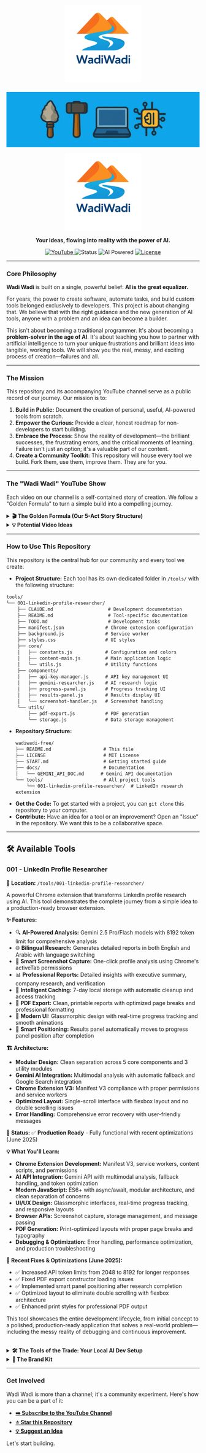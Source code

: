 <h1 align="center">
  <img src=".github/assets/wadiwadi-logo.jpg" alt="Wadi Wadi Logo" width="200">
</h1>
<p align="center">
  <a href="https://www.youtube.com/@wadiwadi_ai" target="_blank">
    <img src=".github/assets/wadiwadi-banner.jpg" alt="Wadi Wadi Project Banner">
  </a>
</p>

<p align="center">
  <img src=".github/assets/wadiwadi-logo.jpg" alt="Wadi Wadi Logo" width="200">
</p>

<p align="center">
  <strong>Your ideas, flowing into reality with the power of AI.</strong>
</p>

<p align="center">
    <a href="https://www.youtube.com/@wadiwadi_ai">
        <img src="https://img.shields.io/badge/YouTube-%40wadiwadi__ai-f97316?style=for-the-badge&logo=youtube&logoColor=white&color=f97316" alt="YouTube">
    </a>
    <img src="https://img.shields.io/badge/Status-Building_in_Public-0ea5e9?style=for-the-badge" alt="Status">
    <img src="https://img.shields.io/badge/Tools-AI_Powered-0ea5e9?style=for-the-badge" alt="AI Powered">
    <a href="LICENSE">
        <img src="https://img.shields.io/badge/License-MIT-f97316?style=for-the-badge" alt="License">
    </a>
</p>

---

### Core Philosophy

**Wadi Wadi** is built on a single, powerful belief: **AI is the great equalizer.**

For years, the power to create software, automate tasks, and build custom tools belonged exclusively to developers. This project is about changing that. We believe that with the right guidance and the new generation of AI tools, anyone with a problem and an idea can become a builder.

This isn't about becoming a traditional programmer. It's about becoming a **problem-solver in the age of AI**. It's about teaching you how to partner with artificial intelligence to turn your unique frustrations and brilliant ideas into tangible, working tools. We will show you the real, messy, and exciting process of creation—failures and all.

---

### The Mission

This repository and its accompanying YouTube channel serve as a public record of our journey. Our mission is to:

1.  **Build in Public:** Document the creation of personal, useful, AI-powered tools from scratch.
2.  **Empower the Curious:** Provide a clear, honest roadmap for non-developers to start building.
3.  **Embrace the Process:** Show the reality of development—the brilliant successes, the frustrating errors, and the critical moments of learning. Failure isn't just an option; it's a valuable part of our content.
4.  **Create a Community Toolkit:** This repository will house every tool we build. Fork them, use them, improve them. They are for you.

---

### The "Wadi Wadi" YouTube Show

Each video on our channel is a self-contained story of creation. We follow a "Golden Formula" to turn a simple build into a compelling journey.

<details>
<summary><strong>🎬 The Golden Formula (Our 5-Act Story Structure)</strong></summary>
<br>

1.  **The Human Problem (The Hook):** We start not with tech, but with a relatable human frustration. *"I have 50 browser tabs open and I can't find anything."*
2.  **The "What If?" Question (The Premise):** We frame the goal as an empowering question. *"What if an AI could read all my tabs and give me a one-sentence summary of each?"*
3.  **The Build (The "Messy Middle"):** The heart of the show. A fast-paced look at the real process—prompting the AI, pasting code, hitting errors, debugging with the AI's help, and the "aha!" moments.
4.  **The Reveal & Demo (The Climax):** The moment of truth. We run the final tool. Does it work? We show the result in a clean, satisfying way. If it failed, we analyze exactly why.
5.  **The Empowerment Takeaway (The "So What?"):** We connect it back to you. The code is in this repository. The skill is within your reach. **What problem will *you* solve?**

</details>

<details>
<summary><strong>💡 Potential Video Ideas</strong></summary>
<br>

*   **Productivity & Automation:**
    *   **AI Email Triage:** I built an AI to read my emails and tell me what's actually important.
    *   **The Subscription Killer:** I got tired of paying for subscriptions, so I built an AI to find me free alternatives.
    *   **The Automated Job Applicant:** A personal AI agent that finds and filters job postings for me.
*   **Creativity & Exploration:**
    *   **The AI Recipe Generator:** An app that creates meals from whatever is in my fridge.
    *   **The "What Should I Watch?" Bot:** An AI that gives me movie recommendations based on my specific mood, not just my viewing history.
*   **The "Honest Failure" Series:**
    *   **I Tried to Build an AI to Win My Fantasy Football League... And Here's Why It Failed.**
    *   **My AI Meeting Summarizer Was a Disaster (And I Learned More From It Than Any Success).**

</details>

---

### How to Use This Repository

This repository is the central hub for our community and every tool we create.

*   **Project Structure:** Each tool has its own dedicated folder in `/tools/` with the following structure:

```
tools/
└── 001-linkedin-profile-researcher/
    ├── CLAUDE.md                    # Development documentation
    ├── README.md                    # Tool-specific documentation  
    ├── TODO.md                      # Development tasks
    ├── manifest.json               # Chrome extension configuration
    ├── background.js               # Service worker
    ├── styles.css                  # UI styles
    ├── core/
    │   ├── constants.js            # Configuration and colors
    │   ├── content-main.js         # Main application logic
    │   └── utils.js                # Utility functions
    ├── components/
    │   ├── api-key-manager.js      # API key management UI
    │   ├── gemini-researcher.js    # AI research logic
    │   ├── progress-panel.js       # Progress tracking UI
    │   ├── results-panel.js        # Results display UI
    │   └── screenshot-handler.js   # Screenshot handling
    └── utils/
        ├── pdf-export.js           # PDF generation
        └── storage.js              # Data storage management
```
*   **Repository Structure:**
    ```
    wadiwadi-free/
    ├── README.md                   # This file
    ├── LICENSE                     # MIT License
    ├── START.md                    # Getting started guide
    ├── docs/                       # Documentation
    │   └── GEMINI_API_DOC.md      # Gemini API documentation
    └── tools/                      # All project tools
        └── 001-linkedin-profile-researcher/  # LinkedIn research extension
    ```
*   **Get the Code:** To get started with a project, you can `git clone` this repository to your computer.
*   **Contribute:** Have an idea for a tool or an improvement? Open an "Issue" in the repository. We want this to be a collaborative space.

---

## 🛠️ Available Tools

### 001 - LinkedIn Profile Researcher
**📍 Location:** `/tools/001-linkedin-profile-researcher/`

A powerful Chrome extension that transforms LinkedIn profile research using AI. This tool demonstrates the complete journey from a simple idea to a production-ready browser extension.

**✨ Features:**
- 🔍 **AI-Powered Analysis:** Gemini 2.5 Pro/Flash models with 8192 token limit for comprehensive analysis
- 🌐 **Bilingual Research:** Generates detailed reports in both English and Arabic with language switching
- 📸 **Smart Screenshot Capture:** One-click profile analysis using Chrome's activeTab permissions
- 📊 **Professional Reports:** Detailed insights with executive summary, company research, and verification
- 💾 **Intelligent Caching:** 7-day local storage with automatic cleanup and access tracking
- 📄 **PDF Export:** Clean, printable reports with optimized page breaks and professional formatting
- 🎨 **Modern UI:** Glassmorphic design with real-time progress tracking and smooth animations
- 🔄 **Smart Positioning:** Results panel automatically moves to progress panel position after completion

**🏗️ Architecture:**
- **Modular Design:** Clean separation across 5 core components and 3 utility modules
- **Gemini AI Integration:** Multimodal analysis with automatic fallback and Google Search integration
- **Chrome Extension V3:** Manifest V3 compliance with proper permissions and service workers
- **Optimized Layout:** Single-scroll interface with flexbox layout and no double scrolling issues
- **Error Handling:** Comprehensive error recovery with user-friendly messages

**🚀 Status:** ✅ **Production Ready** - Fully functional with recent optimizations (June 2025)

**💡 What You'll Learn:**
- **Chrome Extension Development:** Manifest V3, service workers, content scripts, and permissions
- **AI API Integration:** Gemini API with multimodal analysis, fallback handling, and token optimization
- **Modern JavaScript:** ES6+ with async/await, modular architecture, and clean separation of concerns
- **UI/UX Design:** Glassmorphic interfaces, real-time progress tracking, and responsive layouts
- **Browser APIs:** Screenshot capture, storage management, and message passing
- **PDF Generation:** Print-optimized layouts with proper page breaks and typography
- **Debugging & Optimization:** Error handling, performance optimization, and production troubleshooting

**🔧 Recent Fixes & Optimizations (June 2025):**
- ✅ Increased API token limits from 2048 to 8192 for longer responses
- ✅ Fixed PDF export constructor loading issues  
- ✅ Implemented smart panel positioning after research completion
- ✅ Optimized layout to eliminate double scrolling with flexbox architecture
- ✅ Enhanced print styles for professional PDF output

This tool showcases the entire development lifecycle, from initial concept to a polished, production-ready application that solves a real-world problem—including the messy reality of debugging and continuous improvement.

<br>

<details>
<summary><strong>🛠️ The Tools of the Trade: Your Local AI Dev Setup</strong></summary>
<br>

We believe in empowering you with real, professional tools from day one. Instead of using a limited online editor, we will guide you in setting up a powerful local environment on your own machine. This gives you maximum flexibility and control.

Our **"Video Zero"** on the channel will be a dedicated guide walking you through this entire setup.

1.  **Code Editor: [Visual Studio Code](https://code.visualstudio.com/)**
    *   The industry-standard for a reason. It's free, powerful, and has a massive ecosystem of extensions.
2.  **Runtime: [Node.js](https://nodejs.org/)**
    *   The engine that allows us to run JavaScript (the language of the web) on our computer to build everything from web servers to automation scripts.
3.  **Version Control: [Git](https://git-scm.com/) & [GitHub](https://github.com/)**
    *   The fundamental system for tracking changes in code and sharing it. It's how you'll get the code from this repository onto your machine.
4.  **AI Partners: Command Line Interfaces (CLIs)**
    *   **[Gemini CLI](https://developers.google.com/gemini/tutorials/cli_quickstart)**: A powerful, free tool to interact with Google's Gemini models directly from our terminal.
    *   **[Claude Code CLI](https://www.npmjs.com/package/@anthropic-ai/claude-cli)**: An excellent alternative from Anthropic for generating code.

This setup puts you in the driver's seat, ready to tackle any project we explore on the channel.
</details>

<details>
<summary><strong>🎨 The Brand Kit</strong></summary>
<br>

#### Color Palette

| Name              | Hex       | RGB                 | HSL                    | Usage                                             |
| ----------------- | --------- | ------------------- | ---------------------- | ------------------------------------------------- |
| **Wadi Blue**     | `#0ea5e9` | `rgb(14, 165, 233)` | `hsl(200, 88%, 48%)`   | Primary brand color, CTAs, headers, main UI       |
| **Heritage Orange**| `#f97316` | `rgb(249, 115, 22)` | `hsl(24, 95%, 53%)`    | Secondary actions, highlights, cultural elements  |
| **Sunset Coral**  | `#fb923c` | `rgb(251, 146, 60)` | `hsl(27, 96%, 61%)`    | Warm accents, success states, friendly elements   |
| **Sky Light**     | `#f0f9ff` | `rgb(240, 249, 255)`| `hsl(200, 100%, 97%)` | Backgrounds, cards, subtle areas                  |
| **Deep Sea**      | `#0c4a6e` | `rgb(12, 74, 110)`  | `hsl(202, 80%, 24%)`   | Text, headers, high contrast elements             |

#### Typography

| Language | Family    | Weights             | Usage                                                  | Characteristics                                  |
| -------- | --------- | ------------------- | ------------------------------------------------------ | ------------------------------------------------ |
| **English**  | **Inter** | `300, 400, 500, 600, 700` | All English content, UI elements, technical docs       | Clean, modern, highly legible, tech-forward      |
| **Arabic**   | **Tajawal** | `300, 400, 500, 700` | All Arabic content, bilingual headers, cultural comms | Modern Arabic font, excellent readability, balanced |
</details>

---

### Get Involved

Wadi Wadi is more than a channel; it's a community experiment. Here's how you can be a part of it:

*   **[➡️ Subscribe to the YouTube Channel](https://www.youtube.com/@wadiwadi_ai)**
*   **[⭐ Star this Repository](https://github.com/happydreammmer/wadiwadi_free)**
*   **[💡 Suggest an Idea](https://github.com/happydreammmer/wadiwadi_free/issues/new)**

Let's start building.
